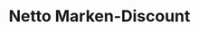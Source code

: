---
title: "Netto Marken-Discount"
url: /bad-langensalza/netto-marken-discount/
shop: Supermarkt
---